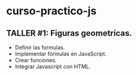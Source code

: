 # curso-practico-js


## TALLER #1: Figuras geometrícas.

- Definir las formulas.
- Implementar fórmulas en JavaScript.
- Crear funciones.
- Integrar Javascript con HTML.

